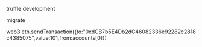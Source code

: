 truffle development

migrate

web3.eth.sendTransaction({to:"0xdCB7b5E4Db2dC46082336e92282c2818c4385075",value:101,from:accounts[0]})
